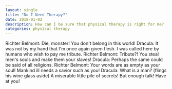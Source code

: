 ```yaml
---
layout: single
title: "Do I Need Therapy?"
date: 2018-01-02 
description: How can I be sure that physical therapy is right for me?
categories: physical therapy
---
```

<p>
Richter Belmont: Die, monster! You don't belong in this world!
Dracula: It was not by my hand that I'm once again given flesh. I was called here by humans who wish to pay me tribute.
Richter Belmont: Tribute?! You steal men's souls and make them your slaves!
Dracula: Perhaps the same could be said of all religions.
Richter Belmont: Your words are as empty as your soul! Mankind ill needs a savior such as you!
Dracula: What is a man? (flings his wine glass aside) A miserable little pile of secrets! But enough talk! Have at you!	
</p>
